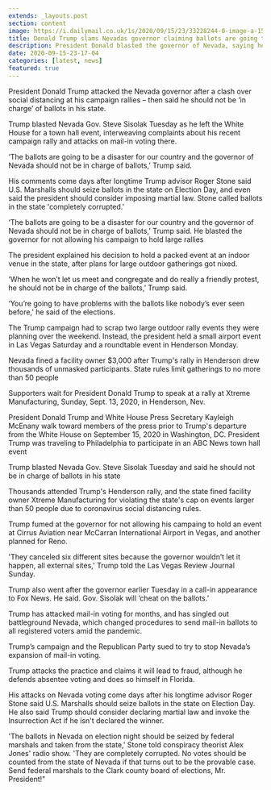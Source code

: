 ```yaml
---
extends: _layouts.post
section: content
image: https://i.dailymail.co.uk/1s/2020/09/15/23/33228244-0-image-a-15_1600207826496.jpg 
title: Donald Trump slams Nevadas governor claiming ballots are going to be a disaster 
description: President Donald blasted the governor of Nevada, saying he shouldnt be in charge of counting ballots in the battleground state after Trump ally Roger Stone called for seizing ballots election night. 
date: 2020-09-15-23-17-04 
categories: [latest, news] 
featured: true 
--- 
```

President Donald Trump attacked the Nevada governor after a clash over social distancing at his campaign rallies – then said he should not be ‘in charge’ of ballots in his state.

Trump blasted Nevada Gov. Steve Sisolak Tuesday as he left the White House for a town hall event, interweaving complaints about his recent campaign rally and attacks on mail-in voting there.

‘The ballots are going to be a disaster for our country and the governor of Nevada should not be in charge of ballots,’ Trump said.

His comments come days after longtime Trump advisor Roger Stone said U.S. Marshalls should seize ballots in the state on Election Day, and even said the president should consider imposing martial law. Stone called ballots in the state 'completely corrupted.'

‘The ballots are going to be a disaster for our country and the governor of Nevada should not be in charge of ballots,’ Trump said. He blasted the governor for not allowing his campaign to hold large rallies

The president explained his decision to hold a packed event at an indoor venue in the state, after plans for large outdoor gatherings got nixed.

‘When he won’t let us meet and congregate and do really a friendly protest, he should not be in charge of the ballots,’ Trump said.

‘You’re going to have problems with the ballots like nobody’s ever seen before,’ he said of the elections.

The Trump campaign had to scrap two large outdoor rally events they were planning over the weekend. Instead, the president held a small airport event in Las Vegas Saturday and a roundtable event in Henderson Monday.

Nevada fined a facility owner $3,000 after Trump's rally in Henderson drew thousands of unmasked participants. State rules limit gatherings to no more than 50 people

Supporters wait for President Donald Trump to speak at a rally at Xtreme Manufacturing, Sunday, Sept. 13, 2020, in Henderson, Nev. 

 President Donald Trump and White House Press Secretary Kayleigh McEnany walk toward members of the press prior to Trump's departure from the White House on September 15, 2020 in Washington, DC. President Trump was traveling to Philadelphia to participate in an ABC News town hall event

Trump blasted Nevada Gov. Steve Sisolak Tuesday and said he should not be in charge of ballots in his state

Thousands attended Trump's Henderson rally, and the state fined facility owner Xtreme Manufacturing for violating the state's cap on events larger than 50 people due to coronavirus social distancing rules.   

Trump fumed at the governor for not allowing his campaing to hold an event at Cirrus Aviation near McCarran International Airport in Vegas, and another planned for Reno.  

'They canceled six different sites because the governor wouldn’t let it happen, all external sites,' Trump told the Las Vegas Review Journal Sunday.  

Trump also went after the governor earlier Tuesday in a call-in appearance to Fox News. He said. Gov. Sisolak will ‘cheat on the ballots.’

Trump has attacked mail-in voting for months, and has singled out battleground Nevada, which changed procedures to send mail-in ballots to all registered voters amid the pandemic.

Trump’s campaign and the Republican Party sued to try to stop Nevada’s expansion of mail-in voting.

Trump attacks the practice and claims it will lead to fraud, although he defends absentee voting and does so himself in Florida.

His attacks on Nevada voting come days after his longtime advisor Roger Stone said U.S. Marshalls should seize ballots in the state on Election Day. He also said Trump should consider declaring martial law and invoke the Insurrection Act if he isn't declared the winner. 

'The ballots in Nevada on election night should be seized by federal marshals and taken from the state,' Stone told conspiracy theorist Alex Jones' radio show. 'They are completely corrupted. No votes should be counted from the state of Nevada if that turns out to be the provable case. Send federal marshals to the Clark county board of elections, Mr. President!" 


